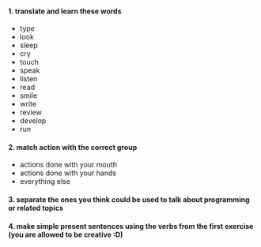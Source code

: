 #### 1. translate and learn these words

- type
- look
- sleep
- cry
- touch
- speak
- listen
- read
- smile
- write
- review
- develop
- run

#### 2. match action with the correct group

- actions done with your mouth
- actions done with your hands
- everything else

#### 3. separate the ones you think could be used to talk about programming or related topics

#### 4. make simple present sentences using the verbs from the first exercise (you are allowed to be creative :D)
